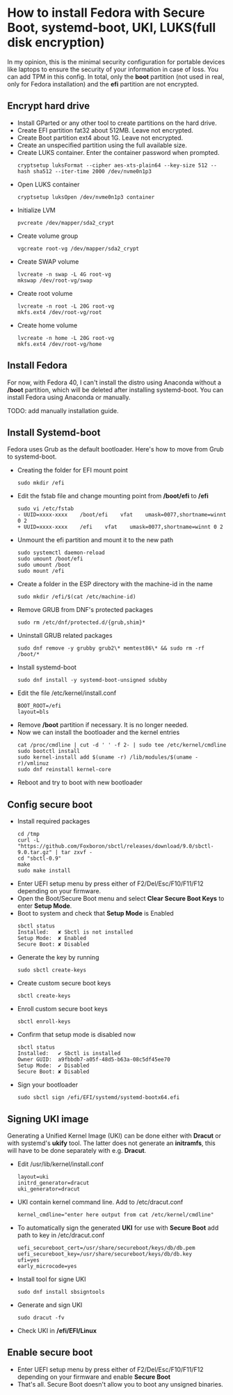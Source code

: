 # How to install Fedora with Secure Boot, systemd-boot, UKI, LUKS(full disk encryption)
In my opinion, this is the minimal security configuration for portable devices like laptops to ensure the security of your information in case of loss. You can add TPM in this config.
In total, only the **boot** partition (not used in real, only for Fedora installation) and the **efi** partition are not encrypted.

## Encrypt hard drive
- Install GParted or any other tool to create partitions on the hard drive.
- Create EFI partition fat32 about 512MB. Leave not encrypted.
- Create Boot partition ext4 about 1G. Leave not encrypted.
- Create an unspecified partition using the full available size.
- Create LUKS container. Enter the container password when prompted.
  ```
  cryptsetup luksFormat --cipher aes-xts-plain64 --key-size 512 --hash sha512 --iter-time 2000 /dev/nvme0n1p3
  ```
- Open LUKS container
  ```
  cryptsetup luksOpen /dev/nvme0n1p3 container
  ```
- Initialize LVM
  ```
  pvcreate /dev/mapper/sda2_crypt
  ```
- Create volume group
  ```
  vgcreate root-vg /dev/mapper/sda2_crypt
  ```
- Create SWAP volume
  ```
  lvcreate -n swap -L 4G root-vg
  mkswap /dev/root-vg/swap
  ``` 
- Create root volume
  ```
  lvcreate -n root -L 20G root-vg
  mkfs.ext4 /dev/root-vg/root
  ```
- Create home volume
  ```
  lvcreate -n home -L 20G root-vg
  mkfs.ext4 /dev/root-vg/home
  ```

## Install Fedora
For now, with Fedora 40, I can't install the distro using Anaconda without a **/boot** partition, which will be deleted after installing systemd-boot. You can install Fedora using Anaconda or manually.

TODO: add manually installation guide.

## Install Systemd-boot
Fedora uses Grub as the default bootloader. Here's how to move from Grub to systemd-boot.
- Creating the folder for EFI mount point
  ```
  sudo mkdir /efi
  ```
- Edit the fstab file and change mounting point from **/boot/efi** to **/efi**
  ```
  sudo vi /etc/fstab
  - UUID=xxxx-xxxx    /boot/efi    vfat    umask=0077,shortname=winnt 0 2
  + UUID=xxxx-xxxx    /efi    vfat    umask=0077,shortname=winnt 0 2
  ```
- Unmount the efi partition and mount it to the new path
  ```
  sudo systemctl daemon-reload
  sudo umount /boot/efi
  sudo umount /boot
  sudo mount /efi
  ```
- Create a folder in the ESP directory with the machine-id in the name
  ```
  sudo mkdir /efi/$(cat /etc/machine-id)
  ```
- Remove GRUB from DNF's protected packages
  ```
  sudo rm /etc/dnf/protected.d/{grub,shim}*
  ```
- Uninstall GRUB related packages
  ```
  sudo dnf remove -y grubby grub2\* memtest86\* && sudo rm -rf /boot/*
  ```
- Install systemd-boot
  ```
  sudo dnf install -y systemd-boot-unsigned sdubby
  ```
- Edit the file /etc/kernel/install.conf
  ```
  BOOT_ROOT=/efi
  layout=bls
  ```
- Remove **/boot** partition if necessary. It is no longer needed.
- Now we can install the bootloader and the kernel entries
  ```
  cat /proc/cmdline | cut -d ' ' -f 2- | sudo tee /etc/kernel/cmdline
  sudo bootctl install
  sudo kernel-install add $(uname -r) /lib/modules/$(uname -r)/vmlinuz
  sudo dnf reinstall kernel-core
  ```
- Reboot and try to boot with new bootloader

## Config secure boot
- Install required packages
  ```
  cd /tmp
  curl -L "https://github.com/Foxboron/sbctl/releases/download/9.0/sbctl-9.0.tar.gz" | tar zxvf -
  cd "sbctl-0.9"
  make
  sudo make install
  ```
- Enter UEFI setup menu by press either of F2/Del/Esc/F10/F11/F12 depending on your firmware.
- Open the Boot/Secure Boot menu and select **Clear Secure Boot Keys** to enter **Setup Mode**.
- Boot to system and check that **Setup Mode** is Enabled
  ```
  sbctl status
  Installed:   ✘ Sbctl is not installed
  Setup Mode:  ✘ Enabled
  Secure Boot: ✘ Disabled
  ```
- Generate the key by running
  ```
  sudo sbctl create-keys
  ```
- Create custom secure boot keys
  ```
  sbctl create-keys
  ```
- Enroll custom secure boot keys
  ```
  sbctl enroll-keys
  ```
- Confirm that setup mode is disabled now
  ```
  sbctl status
  Installed:   ✔ Sbctl is installed
  Owner GUID:  a9fbbdb7-a05f-48d5-b63a-08c5df45ee70
  Setup Mode:  ✔ Disabled
  Secure Boot: ✘ Disabled
  ```
- Sign your bootloader
  ```
  sudo sbctl sign /efi/EFI/systemd/systemd-bootx64.efi
  ```

## Signing UKI image
Generating a Unified Kernel Image (UKI) can be done either with **Dracut** or with systemd's **ukify** tool. The latter does not generate an **initramfs**, this will have to be done separately with e.g. **Dracut**.

- Edit /usr/lib/kernel/install.conf
  ```
  layout=uki
  initrd_generator=dracut
  uki_generator=dracut
  ```
- UKI contain kernel command line. Add to /etc/dracut.conf
  ```
  kernel_cmdline="enter here output from cat /etc/kernel/cmdline"
  ```
- To automatically sign the generated **UKI** for use with **Secure Boot** add path to key in /etc/dracut.conf
  ```
  uefi_secureboot_cert=/usr/share/secureboot/keys/db/db.pem
  uefi_secureboot_key=/usr/share/secureboot/keys/db/db.key
  ufi=yes
  early_microcode=yes
  ```
- Install tool for signe UKI
  ```
  sudo dnf install sbsigntools
  ```
- Generate and sign UKI
  ```
  sudo dracut -fv
  ```
- Check UKI in **/efi/EFI/Linux**

## Enable secure boot
- Enter UEFI setup menu by press either of F2/Del/Esc/F10/F11/F12 depending on your firmware and enable **Secure Boot**
- That's all. Secure Boot doesn't allow you to boot any unsigned binaries.

